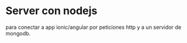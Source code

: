 # Server con nodejs
para conectar a app ionic/angular por peticiones http y a un servidor de mongodb.
